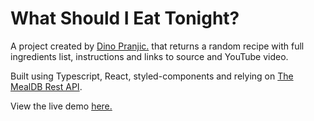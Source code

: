 # What Should I Eat Tonight?

A project created by [Dino Pranjic.](https://github.com/DinoPranjic) that returns a random recipe with full ingredients list, instructions and links to source and YouTube video.

Built using Typescript, React, styled-components and relying on [The MealDB Rest API](https://www.themealdb.com/api.php).

View the live demo [here.](https://www.dinopranjic.dev/what-should-i-eat-tonight)